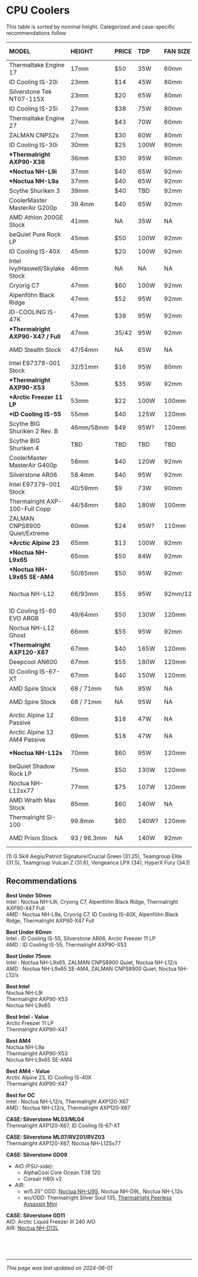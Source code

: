 # CPU Coolers

<meta name="viewport" content="width=device-width, initial-scale=1">
<!--
<style>
    table {
        width: 100%;
    }
</style>
-->

This table is sorted by nominal height. Categorized and case-specific recommendations follow  

MODEL	|	HEIGHT	|	PRICE	|	TDP		|	FAN SIZE	|	CPU COMPATABILITY		|	RATING (5=best)	|	NOTES
:--|:--|:--|:--|:--|:--|:--|:--
Thermaltake Engine 17		| 17mm | $50 | 35W | 60mm | LGA115x | 2 | NA
ID Cooling IS-20i			| 23mm | $14 | 45W | 80mm | LGA115x | 3 | NA
Silverstone Tek NT07-115X		| 23mm | $20 | 65W | 80mm | LGA115x | 3 | NA
ID Cooling IS-25i			| 27mm | $38 | 75W | 80mm | LGA115x | 3 | NA 
Thermaltake Engine 27		| 27mm | $43 | 70W | 60mm | LGA115x | 3 | NA
ZALMAN CNPS2x			| 27mm | $30 | 60W | 80mm| LGA115x/FMx/AMx | 3 | NA
ID Cooling IS-30i			| 30mm | $25 | 100W | 80mm | LGA115x/1200/1700/AM4 | 3 | NA 
**\*Thermalright AXP90-X36**	| 36mm | $30 | 95W | 90mm | LGA115x/1200/1700/AM4 | **5** | 22.4 dbA 
**\*Noctua NH-L9i**				| 37mm | $40 | 65W | 92mm | LGA115x | **5** | 23.6 dbA 
**\*Noctua NH-L9a**				| 37mm | $40 | 65W | 92mm | AM3/AM4 | **5** | 23.6 dbA 
Scythe Shuriken 3	| 39mm | $40 | TBD | 92mm | TBD| TBD | NA
CoolerMaster MasterAir G200p	| 39.4mm | $40 | 65W | 92mm | LGA 115X/1200/1366/2011/-3/2066/AM4 | 3 | NA
AMD Athlon 200GE Stock		| 41mm | NA | 35W | NA | AM4 | 3 | 200GE/220GE/240GE
beQuiet Pure Rock LP			| 45mm | $50 | 100W | 92mm | LGA115x/1200/1700/AMx | NA | 30.6 dbA 
ID Cooling IS-40X			| 45mm | $20 | 100W | 92mm | LGA115x/1200/1700/AMx | **5** | 35.2 dbA 
Intel Ivy/Haswell/Skylake Stock	| 46mm | NA | NA | NA | NA | 2 | NA 
Cryorig C7					| 47mm | $60 | 100W | 92mm | LGA115x/AM4 (seperate AM4 kit)	 | **5** | NA 
Alpenföhn Black Ridge		| 47mm | $52 | 95W | 92mm | LGA115x/FM1/AMx | **5** | NA 
ID-COOLING IS-47K			| 47mm | $39 | 95W | 92mm | LGA115x/1200/AM4 | **5** | 33 dbA 
**\*Thermalright AXP90-X47 / Full**	| 47mm | $35/$42 | 95W | 92mm | LGA115x/1200/1700/201x/2066/AM4 | **5** | Full is Copper version. 22.4 dbA 
AMD Stealth Stock			| 47/54mm | NA | 65W | NA | AM4 | 3 | -7mm shroud removed - 2200G/2400G/2600/3200G/3600/3300X
Intel E97378-001 Stock		| 32/51mm | $16 | 95W | 80mm | NA | 3 | NA
**\*Thermalright AXP90-X53**	| 53mm | $35 | 95W | 92mm | LGA115x/1200/1700/201x/2066/AM4 | **5** | 22.4 dbA 
**\*Arctic Freezer 11 LP**		| 53mm | $22 | 100W | 100mm | LGA771/775/115x/1200/1700 | 4 | 0.3 Sone
**\*ID Cooling IS-55**			| 55mm | $40 | 125W | 120mm | LGA115x/1200/1700/AMx | **5** | 31.2 dbA - 32mm ram (1)
Scythe BIG Shuriken 2 Rev. B	| 46mm/58mm | $49 | 95W? | 120mm | LGA775/115x/1366/2011 FM1/AM3+. | 4 | SCBSK-2100. 46mm w/o fan
Scythe BIG Shuriken 4	| TBD | TBD | TBD | TBD | TBD| TBD | NA
CoolerMaster MasterAir G400p	| 58mm | $40 | 120W | 92mm | LGA 115X/1200/1366/2011/-3/2066/AM4 | 3 | EOL
Silverstone AR06			| 58.4mm | $40 | 95W | 92mm | LGA115x/AM3 | 4 | NA
Intel E97379-001 Stock		| 40/59mm | $9 | 73W | 90mm | LGA115x | NA
Thermalright AXP-100-Full Copp	| 44/58mm  | $80 | 180W | 100mm | LGA775/115X/2011/1200/1700/AM4 | **5** | 44mm w/o fan. 30 dbA
ZALMAN CNPS8900 Quiet/Extreme | 60mm | $24 | 95W? | 110mm | LGA775/115x/AM3 (seperate AM4 kit) | 4 | NA
**\*Arctic Alpine 23** 			| 65mm | $13 | 100W | 92mm | AMx | **5** | 0.3 Sone 
**\*Noctua NH-L9x65** 			| 65mm | $50 | 84W | 92mm | LGA115x/FMx/AMx | **5** | 23.6 dbA 
**\*Noctua NH-L9x65 SE-AM4**		| 50/65mm | $50 | 95W | 92mm | LGA115x/FMx/AMx | **5** | 50mm w/o fan. 23.6 dbA 
Noctua NH-L12				| 66/93mm | $55 | 95W | 92mm/120mm | LGA775/115x/1366/201x/2066/FMx/AMx (seperate AM4 kit) | **5** | 66mm without extra 25mm top fan. 93mm with. Could be 83mm if you used a 15mm fan on top instead.  22.4/17.6 dBA 
ID Cooling IS-60 EVO ARGB	| 49/64mm | $50 | 130W | 120mm | LGA115x/FMx/AMx | 4 | 49mm w/o fan. 64mm w/stock 15mm. not as good/quiet as big shur 3, but shorter
Noctua NH-L12 Ghost			| 66mm | $55 | 95W | 92mm | LGA775/115x/1366/201x/2066/FMx/AMx (seperate AM4 kit) | **5** | Successor to NH-L12
**\*Thermalright AXP120-X67**		| 67mm | $40 | 165W | 120mm | LGA115x/1200/1700/201x/2066/AM4 | **5** | 26.1 dbA 
Deepcool AN600			| 67mm | $55 | 180W | 120mm | LGA115x/1200/1700/AMx | 4 | 24.4dbA - 40mm ram
ID Cooling IS-67-XT			| 67mm | $40 | 150W | 120mm | LGA115x/1200/1700/1851/AMx | 4 | 32.3dbA
AMD Spire Stock			| 68 / 71mm | NA | 95W | NA | AM4 | 4 | -3mm shroud removed - LED 1700/2700
AMD Spire Stock			| 68 / 71mm | NA | 95W | NA | AM4 | 4 | -3mm shroud removed - NO LED 1500X/1600/2600X/3400G/3600X
Arctic Alpine 12 Passive		| 69mm | $18 | 47W | NA | LGA115x | 4 | NA
Arctic Alpine 12 AM4 Passive	| 69mm | $18 | 47W | NA | AMx | 4 | NA
**\*Noctua NH-L12s**			| 70mm | $60 | 95W | 120mm | LGA115x/1200/1700/201x/2066/FMx/AMx (seperate FM kit) | **5** | 23.9 dbA 
beQuiet Shadow Rock LP			| 75mm | $50 | 130W | 120mm | LGA115x/1200/1700/201x/AMx | 4 | 25.5 dBA 
Noctua NH-L12sx77			| 77mm | $75 | 107W | 120mm | LGA115x/1200/1700/1851/AMx | 4 | 23.9 dbA 
AMD Wraith Max Stock		| 85mm | $60 | 140W | NA | AM4/AM3+/FM2+ | 4 | -3mm shroud removed
Thermalright SI-100			| 99.8mm | $60 | 140W? | 120mm | LGA115x/1200/1700/201x/AMx | 4 | 27.7 dBA 
AMD Prism Stock			| 93 / 96.3mm | NA | 140W | 92mm | AM4 | 4 | -3mm shroud removed - 2700X/3700X/3800X/3900X

(1) G.Skill Aegis/Patriot Signature/Crucial Green (31.25), Teamgroup Elite (31.5), Teamgroup Vulcan Z (31.6), Vengeance LPX (34), HyperX Fury (34.1)  

## **Recommendations**

**Best Under 50mm**  
Intel : Noctua NH-L9i, Cryorig C7, Alpenföhn Black Ridge, Thermalright AXP90-X47 Full  
AMD : Noctua NH-L9a, Cryorig C7, ID Cooling IS-40X, Alpenföhn Black Ridge, Thermalright AXP90-X47 Full  

**Best Under 60mm**  
Intel : ID Cooling IS-55, Silverstone AR06, Arctic Freezer 11 LP  
AMD : ID Cooling IS-55, Thermalright AXP90-X53  

**Best Under 75mm**  
Intel : Noctua NH-L9x65, ZALMAN CNPS8900 Quiet, Noctua NH-L12/s  
AMD : Noctua NH-L9x65 SE-AM4, ZALMAN CNPS8900 Quiet, Noctua NH-L12/s  

**Best Intel**  
Noctua NH-L9i  
Thermalright AXP90-X53  
Noctua NH-L9x65  

**Best Intel - Value**  
Arctic Freezer 11 LP  
Thermalright AXP90-X47  

**Best AM4**  
Noctua NH-L9a  
Thermalright AXP90-X53  
Noctua NH-L9x65 SE-AM4  

**Best AM4 - Value**  
Arctic Alpine 23, ID Cooling IS-40X  
Thermalright AXP90-X47  

**Best for OC**  
Intel : Noctua NH-L12/s, Thermalright AXP120-X67  
AMD : Noctua NH-L12/s, Thermalright AXP120-X67  

**CASE: Silverstone ML03/ML04**  
Thermalright AXP120-X67, ID Cooling IS-67-XT  

**CASE: Silverstone ML07/RVZ01/RVZ03**  
Thermalright AXP120-X67, Noctua NH-L12Sx77  

**CASE: Silverstone GD09**  
- AIO (PSU-side): 
  - AlphaCool Core Ocean T38 120
  - Corsair H80i v2 
- AIR: 
  - w/5.25" ODD: [Noctua NH-U9S](https://www.reddit.com/r/htpc/comments/1ccjsrn/put_a_dualtower_air_cooler_in_a_silverstone_gd09/), Noctua NH-D9L, Noctua NH-L12s 
  - wo/ODD: Thermalright Silver Soul 135, [Thermalright Peerless Assassin Mini](https://www.reddit.com/r/htpc/comments/1ccjsrn/put_a_dualtower_air_cooler_in_a_silverstone_gd09/)  

**CASE: Silverstone GD11**  
AIO: Arctic Liquid Freezer III 240 AIO  
AIR: [Noctua NH-D12L](https://www.reddit.com/r/htpc/comments/y7vpr0/fyi_the_noctua_nhd12l_fits_the_silverstone_gd11/)  

&nbsp;

<!--

**Unformatted list of others**

	MODEL							HEIGHT		PRICE	TDP		FAN SIZE	CPU COMPATABILITY							RATING (5=best)				NOTES
	ID Cooling IS-30				30mm		$56		100W	92mm		LGA115x/FMx/AMx
	Dynatron T450					31mm		$15		65W		80mm		LGA115x
	Silverstone NT08-115XP			33mm		$20		65W		80mm		LGA115x
	Reeven Vanxie					34mm		$20		65W		80mm		LGA115x/FMx/AMx
	Thermaltake Slim X3				36mm		$24		75W		80mm		LGA775/771,LGA115x
	Silverstone AR05/11				37/47mm		NA		65W/95W		92mm
	Intel Jxxx passive				<45mm
	Intel K69237-001 Stock			NAmm
	Intel E97379-001 Stock			40/59mm		$9		73W		90mm		LGA115x
	Intel E97378-001 Stock			32/51mm		$16		95W		80mm
	Intel Ivy/Haswell/Skylake Stock	46mm
	Scythe Kozuti					40mm		$29		65W		80mm		LGA115x/AM3
	Dynatron K5						41mm		$20		77W		92mm		LGA115x
	ID Cooling IS-40PRO				45mm		$25		100W	92mm		LGA115x
	ID Cooling IS-VC45				45mm		$50		130W	92mm		LGA115x/2011
	Silverstone RL-NT09-115X		45mm		$18		65W		92mm		LGA115x
	DeepCool HTPC-200				45mm		$20		95W		80mm		LGA115x/FMx/AM3
	Thermalright AXP-90R Full		32/47mm		$40		95W?	92mm		AM4. Intel (AXP-90i)							*****	Full is Copper version
	Thermolab LP53					53mm		$55		100W	80mm		LGA115x										YES (w/NF-A8)
	Alpine Alpine 12 LP				53.5mm		$11		75W		92mm		LGA115x										YES
	ID Cooling IS-60				40/55mm		$40		130W	120mm		LGA115x/FMx/AMx								*****				40mm w/o fan
	ID Cooling IS-50				57mm		$36		130W	120mm		LGA115x/FMx/AMx
	Scythe BIG Shuriken 2 Rev. B	46mm/58mm	$49		95W?	120mm		LGA775/115x/1366/2011 FM1/AM3+. 46 w/o fan	YES					SCBSK-2100. 46mm w/o fan
	DeepCool Gabriel				60mm		$40		95W		120mm		LGA115x/FMx/AMx (40mm w/o fan)
	Scythe SCSK-1100 Shuriken RevB	52/64mm		$35		95W?	100mm		LGA775/478/1366/115x/930/939/754/FMx/AMx
	DeepCool Gamma Archer			65.5mm		$10		95W		120mm		LGA775/115x/FMx/AM3
	Reeven RC-1001 Brontes			47/59mm		$40		95W		100mm		47mm w/o fan.
	ZALMAN CNPS 7500 AlCu			67mm		$65		95W?	105mm		LGA775/1155/1156/AM3
	ZALMAN CNPS 7700 Cu				67mm		$50		95W?	120mm		LGA775/AM754/939/940
	Raijintek PALLAS 120			68mm		$43		95W?	120mm		LGA775/115x/1366/201x/2066/FMx/AMx
	Scythe Big Shuriken 3			69/79mm		$45		95W?	120mm		LGA775/115x/1366/201x/2066/FMx/AMx.								69mm with stock 15mm fan. 79mm with 25mm fan. 54mm w/o fan.
	Thermalright AXP-200R			73mm		$60		180W	140-150mm	LGA775/115x/1366/201x/2066/FMx/AMx			YES
	Phanteks PH-TC12LS				47mm/74mm	$44		95W		120mm		LGA775/115x/1366/2066/FMx/AMx									With NF-A12x15 Noctua would be 64mm
	Cryorig C1						61mm/74mm	$65		140W	140mm		LGA115x/201x/2066/FMx/AMx
	Silverstone NT06-Pro/Pro-V2		82mm		$65		65-150W	120mm		LGA775/115x/1366/201x/2066/FMx/AMx			YES

-->

<!-- Footer -->
&nbsp;

--- 

*This page was last updated on 2024-06-01*

